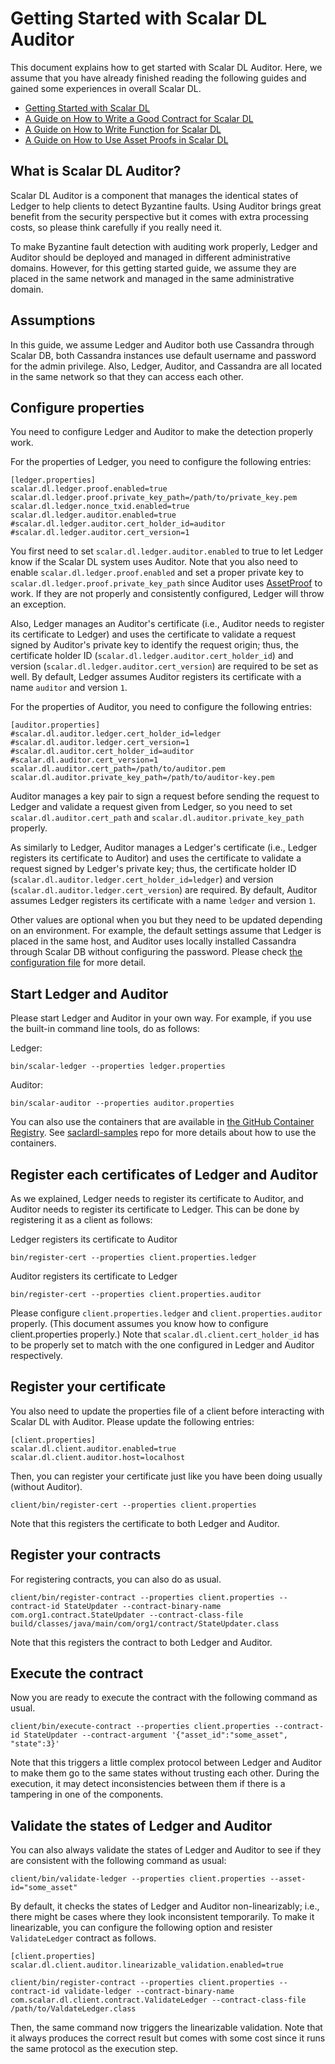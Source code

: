 # Getting Started with Scalar DL Auditor

This document explains how to get started with Scalar DL Auditor.
Here, we assume that you have already finished reading the following guides and gained some experiences in overall Scalar DL.

* [Getting Started with Scalar DL](getting-started.md)
* [A Guide on How to Write a Good Contract for Scalar DL](how-to-write-contract.md)
* [A Guide on How to Write Function for Scalar DL](how-to-write-function.md)
* [A Guide on How to Use Asset Proofs in Scalar DL](how-to-use-proof.md)

## What is Scalar DL Auditor?

Scalar DL Auditor is a component that manages the identical states of Ledger to help clients to detect Byzantine faults.
Using Auditor brings great benefit from the security perspective but it comes with extra processing costs,
so please think carefully if you really need it.

To make Byzantine fault detection with auditing work properly,
Ledger and Auditor should be deployed and managed in different administrative domains.
However, for this getting started guide, we assume they are placed in the same network and managed in the same administrative domain.


## Assumptions

In this guide, we assume Ledger and Auditor both use Cassandra through Scalar DB,
both Cassandra instances use default username and password for the admin privilege.
Also, Ledger, Auditor, and Cassandra are all located in the same network so that they can access each other.

## Configure properties

You need to configure Ledger and Auditor to make the detection properly work.

For the properties of Ledger, you need to configure the following entries:
```
[ledger.properties]
scalar.dl.ledger.proof.enabled=true
scalar.dl.ledger.proof.private_key_path=/path/to/private_key.pem
scalar.dl.ledger.nonce_txid.enabled=true
scalar.dl.ledger.auditor.enabled=true
#scalar.dl.ledger.auditor.cert_holder_id=auditor
#scalar.dl.ledger.auditor.cert_version=1
```

You first need to set `scalar.dl.ledger.auditor.enabled` to true to let Ledger know if the Scalar DL system uses Auditor.
Note that you also need to enable `scalar.dl.ledger.proof.enabled` and set a proper private key to `scalar.dl.ledger.proof.private_key_path` since Auditor uses [AssetProof](how-to-use-proof.md) to work.
If they are not properly and consistently configured, Ledger will throw an exception.

Also, Ledger manages an Auditor's certificate (i.e., Auditor needs to register its certificate to Ledger) and uses the certificate to validate a request signed by Auditor's private key to identify the request origin; thus, the certificate holder ID (`scalar.dl.ledger.auditor.cert_holder_id`) and version (`scalar.dl.ledger.auditor.cert_version`) are required to be set as well. 
By default, Ledger assumes Auditor registers its certificate with a name `auditor` and version `1`.

For the properties of Auditor, you need to configure the following entries:
```
[auditor.properties]
#scalar.dl.auditor.ledger.cert_holder_id=ledger
#scalar.dl.auditor.ledger.cert_version=1
#scalar.dl.auditor.cert_holder_id=auditor
#scalar.dl.auditor.cert_version=1
scalar.dl.auditor.cert_path=/path/to/auditor.pem
scalar.dl.auditor.private_key_path=/path/to/auditor-key.pem
```

Auditor manages a key pair to sign a request before sending the request to Ledger and validate a request given from Ledger,
so you need to set `scalar.dl.auditor.cert_path` and `scalar.dl.auditor.private_key_path` properly.

As similarly to Ledger, Auditor manages a Ledger's certificate (i.e., Ledger registers its certificate to Auditor) and uses the certificate to validate a request signed by Ledger's private key; thus, the certificate holder ID (`scalar.dl.auditor.ledger.cert_holder_id=ledger`) and version (`scalar.dl.auditor.ledger.cert_version`) are required.
By default, Auditor assumes Ledger registers its certificate with a name `ledger` and version `1`.

Other values are optional when you but they need to be updated depending on an environment.
For example, the default settings assume that Ledger is placed in the same host, and Auditor uses locally installed Cassandra through Scalar DB without configuring the password.
Please check [the configuration file](https://github.com/scalar-labs/scalar/blob/master/auditor/conf/auditor.properties.tmpl) for more detail.


## Start Ledger and Auditor

Please start Ledger and Auditor in your own way.
For example, if you use the built-in command line tools, do as follows:

Ledger:
```
bin/scalar-ledger --properties ledger.properties
```

Auditor:
```
bin/scalar-auditor --properties auditor.properties
```

You can also use the containers that are available in [the GitHub Container Registry](https://github.com/orgs/scalar-labs/packages).
See [saclardl-samples](https://github.com/scalar-labs/scalardl-samples) repo for more details about how to use the containers.

## Register each certificates of Ledger and Auditor

As we explained,
Ledger needs to register its certificate to Auditor, and Auditor needs to register its certificate to Ledger.
This can be done by registering it as a client as follows:

Ledger registers its certificate to Auditor
```
bin/register-cert --properties client.properties.ledger
```

Auditor registers its certificate to Ledger
```
bin/register-cert --properties client.properties.auditor
```

Please configure `client.properties.ledger` and `client.properties.auditor` properly.
(This document assumes you know how to configure client.properties properly.)
Note that `scalar.dl.client.cert_holder_id` has to be properly set to match with the one configured in Ledger and Auditor respectively.

## Register your certificate

You also need to update the properties file of a client before interacting with Scalar DL with Auditor.
Please update the following entries:
```
[client.properties]
scalar.dl.client.auditor.enabled=true
scalar.dl.client.auditor.host=localhost
```

Then, you can register your certificate just like you have been doing usually (without Auditor).

```
client/bin/register-cert --properties client.properties
```

Note that this registers the certificate to both Ledger and Auditor.

## Register your contracts

For registering contracts, you can also do as usual.

```
client/bin/register-contract --properties client.properties --contract-id StateUpdater --contract-binary-name com.org1.contract.StateUpdater --contract-class-file build/classes/java/main/com/org1/contract/StateUpdater.class
```

Note that this registers the contract to both Ledger and Auditor.

## Execute the contract

Now you are ready to execute the contract with the following command as usual.

```
client/bin/execute-contract --properties client.properties --contract-id StateUpdater --contract-argument '{"asset_id":"some_asset", "state":3}'
```

Note that this triggers a little complex protocol between Ledger and Auditor to make them go to the same states without trusting each other.
During the execution, it may detect inconsistencies between them if there is a tampering in one of the components.

## Validate the states of Ledger and Auditor

You can also always validate the states of Ledger and Auditor to see if they are consistent with the following command as usual:

```
client/bin/validate-ledger --properties client.properties --asset-id="some_asset"
```

By default, it checks the states of Ledger and Auditor non-linearizably; i.e., there might be cases where they look inconsistent temporarily.
To make it linearizable, you can configure the following option and resister `ValidateLedger` contract as follows.

```
[client.properties]
scalar.dl.client.auditor.linearizable_validation.enabled=true
```

```
client/bin/register-contract --properties client.properties --contract-id validate-ledger --contract-binary-name com.scalar.dl.client.contract.ValidateLedger --contract-class-file /path/to/ValdateLedger.class
```

Then, the same command now triggers the linearizable validation. 
Note that it always produces the correct result but comes with some cost since it runs the same protocol as the execution step.
